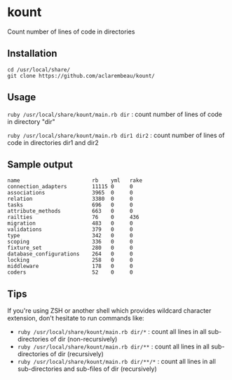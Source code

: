 # kount

Count number of lines of code in directories

## Installation 

``` 
cd /usr/local/share/
git clone https://github.com/aclarembeau/kount/
```

## Usage 

`ruby /usr/local/share/kount/main.rb dir` : count number of lines of code in directory "dir"

`ruby /usr/local/share/kount/main.rb dir1 dir2` : count number of lines of code in directories dir1 and dir2 

## Sample output 

```
name                       rb    yml   rake
connection_adapters        11115 0     0
associations               3965  0     0
relation                   3380  0     0
tasks                      696   0     0
attribute_methods          663   0     0
railties                   76    0     436
migration                  483   0     0
validations                379   0     0
type                       342   0     0
scoping                    336   0     0
fixture_set                280   0     0
database_configurations    264   0     0
locking                    258   0     0
middleware                 178   0     0
coders                     52    0     0
```

## Tips 

If you're using ZSH or another shell which provides wildcard character extension, don't hesitate to run commands like: 
- `ruby /usr/local/share/kount/main.rb dir/*` : count all lines in all sub-directories of dir (non-recursively) 
- `ruby /usr/local/share/kount/main.rb dir/**` : count all lines in all sub-directories of dir (recursively) 
- `ruby /usr/local/share/kount/main.rb dir/**/*` : count all lines in all sub-directories and sub-files of dir (recursively) 

